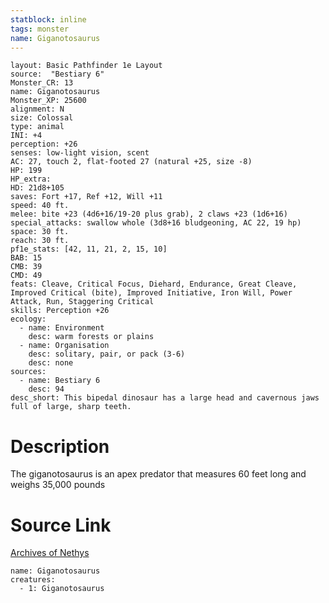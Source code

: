 ```yaml
---
statblock: inline
tags: monster
name: Giganotosaurus
---
```

```statblock
layout: Basic Pathfinder 1e Layout
source:  "Bestiary 6"
Monster_CR: 13
name: Giganotosaurus
Monster_XP: 25600
alignment: N
size: Colossal
type: animal
INI: +4
perception: +26
senses: low-light vision, scent
AC: 27, touch 2, flat-footed 27 (natural +25, size -8)
HP: 199
HP_extra: 
HD: 21d8+105
saves: Fort +17, Ref +12, Will +11
speed: 40 ft.
melee: bite +23 (4d6+16/19-20 plus grab), 2 claws +23 (1d6+16)
special_attacks: swallow whole (3d8+16 bludgeoning, AC 22, 19 hp)
space: 30 ft.
reach: 30 ft.
pf1e_stats: [42, 11, 21, 2, 15, 10]
BAB: 15
CMB: 39
CMD: 49
feats: Cleave, Critical Focus, Diehard, Endurance, Great Cleave, Improved Critical (bite), Improved Initiative, Iron Will, Power Attack, Run, Staggering Critical
skills: Perception +26
ecology:
  - name: Environment
    desc: warm forests or plains
  - name: Organisation
    desc: solitary, pair, or pack (3-6)
    desc: none
sources:
  - name: Bestiary 6
    desc: 94
desc_short: This bipedal dinosaur has a large head and cavernous jaws full of large, sharp teeth.
```
# Description
The giganotosaurus is an apex predator that measures 60 feet long and weighs 35,000 pounds
# Source Link
[Archives of Nethys](https://aonprd.com/MonsterDisplay.aspx?ItemName=Giganotosaurus)
```encounter-table
name: Giganotosaurus
creatures:
  - 1: Giganotosaurus
```
